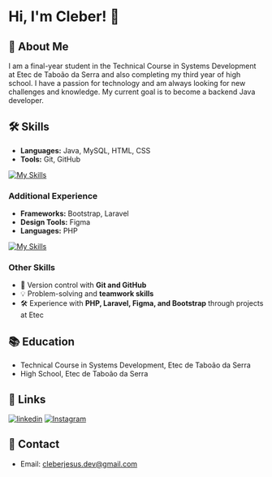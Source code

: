 # Hi, I'm Cleber! 👋

## 🚀 About Me
I am a final-year student in the Technical Course in Systems Development at Etec de Taboão da Serra and also completing my third year of high school. I have a passion for technology and am always looking for new challenges and knowledge. My current goal is to become a backend Java developer.

## 🛠 Skills
- **Languages:** Java, MySQL, HTML, CSS
- **Tools:** Git, GitHub

[![My Skills](https://skillicons.dev/icons?i=idea,java,mysql,html,css,git,github&theme=light)](https://skillicons.dev)

### Additional Experience
- **Frameworks:** Bootstrap, Laravel
- **Design Tools:** Figma
- **Languages:** PHP

[![My Skills](https://skillicons.dev/icons?i=bootstrap,laravel,figma,php&theme=light)](https://skillicons.dev)

### Other Skills
- 📌 Version control with **Git and GitHub**
- 💡 Problem-solving and **teamwork skills**
- 🛠 Experience with **PHP, Laravel, Figma, and Bootstrap** through projects at Etec

## 📚 Education
- Technical Course in Systems Development, Etec de Taboão da Serra
- High School, Etec de Taboão da Serra

## 🔗 Links
[![linkedin](https://img.shields.io/badge/linkedin-0A66C2?style=for-the-badge&logo=linkedin&logoColor=white)](https://www.linkedin.com/in/cleber-jesus/)
[![Instagram](https://img.shields.io/badge/Instagram-E4405F?style=for-the-badge&logo=instagram&logoColor=white)](https://www.instagram.com/clsilvaj/)

## 📧 Contact
- Email: cleberjesus.dev@gmail.com